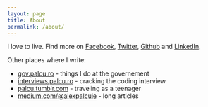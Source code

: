 ```yaml
---
layout: page
title: About
permalink: /about/
---
```


I love to live. Find more on [Facebook](http://facebook.com/palcuiealex), [Twitter](http://twitter.com/alexpalcuie), [Github](http://github.com/palcu) and [LinkedIn](https://www.linkedin.com/profile/view?id=41634132).

Other places where I write:

* [gov.palcu.ro](http://gov.palcu.ro) - things I do at the governement
* [interviews.palcu.ro](http://interviews.palcu.ro) - cracking the coding
interview
* [palcu.tumblr.com](http://palcu.tumblr.com/) - traveling as a teenager
* [medium.com/@alexpalcuie](https://medium.com/@alexpalcuie) - long articles
